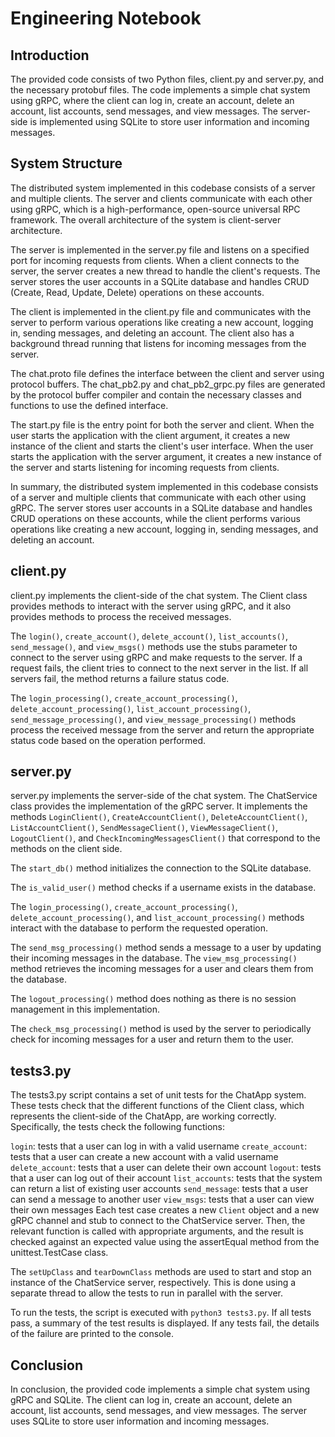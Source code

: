 # Engineering Notebook

## Introduction

The provided code consists of two Python files, client.py and server.py, and the necessary protobuf files. The code implements a simple chat system using gRPC, where the client can log in, create an account, delete an account, list accounts, send messages, and view messages. The server-side is implemented using SQLite to store user information and incoming messages.

## System Structure

The distributed system implemented in this codebase consists of a server and multiple clients. The server and clients communicate with each other using gRPC, which is a high-performance, open-source universal RPC framework. The overall architecture of the system is client-server architecture.

The server is implemented in the server.py file and listens on a specified port for incoming requests from clients. When a client connects to the server, the server creates a new thread to handle the client's requests. The server stores the user accounts in a SQLite database and handles CRUD (Create, Read, Update, Delete) operations on these accounts.

The client is implemented in the client.py file and communicates with the server to perform various operations like creating a new account, logging in, sending messages, and deleting an account. The client also has a background thread running that listens for incoming messages from the server.

The chat.proto file defines the interface between the client and server using protocol buffers. The chat_pb2.py and chat_pb2_grpc.py files are generated by the protocol buffer compiler and contain the necessary classes and functions to use the defined interface.

The start.py file is the entry point for both the server and client. When the user starts the application with the client argument, it creates a new instance of the client and starts the client's user interface. When the user starts the application with the server argument, it creates a new instance of the server and starts listening for incoming requests from clients.

In summary, the distributed system implemented in this codebase consists of a server and multiple clients that communicate with each other using gRPC. The server stores user accounts in a SQLite database and handles CRUD operations on these accounts, while the client performs various operations like creating a new account, logging in, sending messages, and deleting an account.

## client.py

client.py implements the client-side of the chat system. The Client class provides methods to interact with the server using gRPC, and it also provides methods to process the received messages.

The `login()`, `create_account()`, `delete_account()`, `list_accounts()`, `send_message()`, and `view_msgs()` methods use the stubs parameter to connect to the server using gRPC and make requests to the server. If a request fails, the client tries to connect to the next server in the list. If all servers fail, the method returns a failure status code.

The `login_processing()`, `create_account_processing()`, `delete_account_processing()`, `list_account_processing()`, `send_message_processing()`, and `view_message_processing()` methods process the received message from the server and return the appropriate status code based on the operation performed.

## server.py

server.py implements the server-side of the chat system. The ChatService class provides the implementation of the gRPC server. It implements the methods `LoginClient()`, `CreateAccountClient()`, `DeleteAccountClient()`, `ListAccountClient()`, `SendMessageClient()`, `ViewMessageClient()`, `LogoutClient()`, and `CheckIncomingMessagesClient()` that correspond to the methods on the client side.

The `start_db()` method initializes the connection to the SQLite database.

The `is_valid_user()` method checks if a username exists in the database.

The `login_processing()`, `create_account_processing()`, `delete_account_processing()`, and `list_account_processing()` methods interact with the database to perform the requested operation.

The `send_msg_processing()` method sends a message to a user by updating their incoming messages in the database. The `view_msg_processing()` method retrieves the incoming messages for a user and clears them from the database.

The `logout_processing()` method does nothing as there is no session management in this implementation.

The `check_msg_processing()` method is used by the server to periodically check for incoming messages for a user and return them to the user.

## tests3.py

The tests3.py script contains a set of unit tests for the ChatApp system. These tests check that the different functions of the Client class, which represents the client-side of the ChatApp, are working correctly. Specifically, the tests check the following functions:

`login`: tests that a user can log in with a valid username
`create_account`: tests that a user can create a new account with a valid username
`delete_account`: tests that a user can delete their own account
`logout`: tests that a user can log out of their account
`list_accounts`: tests that the system can return a list of existing user accounts
`send_message`: tests that a user can send a message to another user
`view_msgs`: tests that a user can view their own messages
Each test case creates a new `Client` object and a new gRPC channel and stub to connect to the ChatService server. Then, the relevant function is called with appropriate arguments, and the result is checked against an expected value using the assertEqual method from the unittest.TestCase class.

The `setUpClass` and `tearDownClass` methods are used to start and stop an instance of the ChatService server, respectively. This is done using a separate thread to allow the tests to run in parallel with the server.

To run the tests, the script is executed with `python3 tests3.py`. If all tests pass, a summary of the test results is displayed. If any tests fail, the details of the failure are printed to the console.

## Conclusion

In conclusion, the provided code implements a simple chat system using gRPC and SQLite. The client can log in, create an account, delete an account, list accounts, send messages, and view messages. The server uses SQLite to store user information and incoming messages.